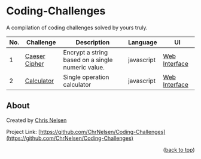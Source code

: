 # Coding-Challenges
A compilation of coding challenges solved by yours truly.

<!-- CODING CHALLENGES TABLE -->
| No.  | Challenge | Description | Language | UI |
| ---- | --------- | ----------- | -------- | -- |
| 1   | [Caeser Cipher](01%20Caeser%20Cipher) | Encrypt a string based on a single numeric value. | javascript | [Web Interface](https://www.chrisnelsen.dev/coding%20challenges/01%20caeser%20cipher/)|
| 2   | [Calculator](02%20Calculator) | Single operation calculator | javascript | [Web Interface](https://www.chrisnelsen.dev/coding%20challenges/02%20calculator)|

<!-- About -->
## About
Created by [Chris Nelsen](https://www.chrisnelsen.dev)

Project Link: [https://github.com/ChrNelsen/Coding-Challenges](https://github.com/ChrNelsen/Coding-Challenges)

<p align="right">(<a href="#top">back to top</a>)</p>
